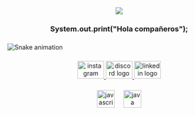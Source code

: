 <div align="center">
  <img src="https://profile-counter.glitch.me/JosanHerrera/count.svg?"  />
</div>

###

<h3 align="center">System.out.print("Hola compañeros");</h3>

###

<img src="https://raw.githubusercontent.com/JosanHerrera/JosanHerrera/output/snake.svg" alt="Snake animation" />

###

<div align="center">
  <a href="https://www.instagram.com/josanherso?igsh=OHg0dW43bXpiZXlx&utm_source=qr" target="_blank">
    <img src="https://raw.githubusercontent.com/maurodesouza/profile-readme-generator/master/src/assets/icons/social/instagram/default.svg" width="60" height="40" alt="instagram logo"  />
  </a>
  <a href="https://discord.com/users/josanherrera" target="_blank">
    <img src="https://raw.githubusercontent.com/maurodesouza/profile-readme-generator/master/src/assets/icons/social/discord/default.svg" width="60" height="40" alt="discord logo"  />
  </a>
  <a href="https://www.linkedin.com/in/jose-antonio-herrera-soto-3b5980246?utm_source=share&utm_campaign=share_via&utm_content=profile&utm_medium=ios_app" target="_blank">
    <img src="https://raw.githubusercontent.com/maurodesouza/profile-readme-generator/master/src/assets/icons/social/linkedin/default.svg" width="60" height="40" alt="linkedin logo"  />
  </a>
</div>

###

<div align="center">
  <img src="https://cdn.jsdelivr.net/gh/devicons/devicon/icons/javascript/javascript-original.svg" height="40" alt="javascript logo"  />
  <img width="12" />
  <img src="https://cdn.jsdelivr.net/gh/devicons/devicon/icons/java/java-original.svg" height="40" alt="java logo"  />
</div>

###
